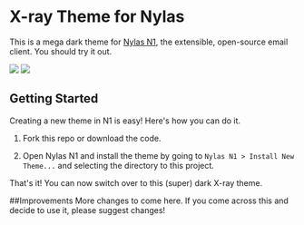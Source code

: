 # X-ray Theme for Nylas
This is a mega dark theme for [Nylas N1](http://www.nylas.com/n1), the extensible, open-source email client. You should try it out.

![](https://github.com/bomanimc/Xray-Nylas-Theme/raw/master/img/inbox.png)
![](https://github.com/bomanimc/Xray-Nylas-Theme/raw/master/img/email.png)

## Getting Started
Creating a new theme in N1 is easy! Here's how you can do it.

1. Fork this repo or download the code. 

2. Open Nylas N1 and install the theme by going to `Nylas N1 > Install New Theme...` and selecting the directory to this project.

That's it! You can now switch over to this (super) dark X-ray theme.

##Improvements
More changes to come here. If you come across this and decide to use it, please suggest changes!

